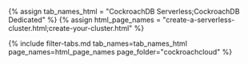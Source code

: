 {% assign tab_names_html = "CockroachDB Serverless;CockroachDB Dedicated" %}
{% assign html_page_names = "create-a-serverless-cluster.html;create-your-cluster.html" %}

{% include filter-tabs.md tab_names=tab_names_html page_names=html_page_names page_folder="cockroachcloud" %}
